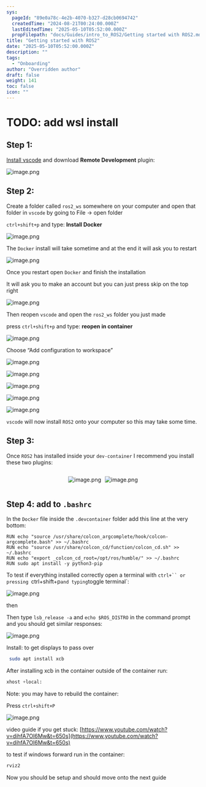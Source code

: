 ```yaml
---
sys:
  pageId: "89e0a78c-4e2b-4070-b327-d28cb0694742"
  createdTime: "2024-08-21T00:24:00.000Z"
  lastEditedTime: "2025-05-10T05:52:00.000Z"
  propFilepath: "docs/Guides/intro_to_ROS2/Getting started with ROS2.md"
title: "Getting started with ROS2"
date: "2025-05-10T05:52:00.000Z"
description: ""
tags:
  - "Onboarding"
author: "Overridden author"
draft: false
weight: 141
toc: false
icon: ""
---
```


# TODO: add wsl install

## Step 1:

[Install vscode](https://code.visualstudio.com/download) and download **Remote Development** plugin:

![image.png](https://prod-files-secure.s3.us-west-2.amazonaws.com/d518164a-d88e-44d1-a4ee-3adb3bd8bce0/efb52993-1881-4a40-b95e-6f020334f022/image.png?X-Amz-Algorithm=AWS4-HMAC-SHA256&X-Amz-Content-Sha256=UNSIGNED-PAYLOAD&X-Amz-Credential=ASIAZI2LB466634OK3CO%2F20250713%2Fus-west-2%2Fs3%2Faws4_request&X-Amz-Date=20250713T140725Z&X-Amz-Expires=3600&X-Amz-Security-Token=IQoJb3JpZ2luX2VjEPz%2F%2F%2F%2F%2F%2F%2F%2F%2F%2FwEaCXVzLXdlc3QtMiJHMEUCIQDsyPpsmgW3jEOFYhas8ouEGZLOxeF%2BR1rjFHODmbUqhAIgIawTaSorMKqoZ2wGYqBf7bFJBSRsvESPZvKUnClKwQ0q%2FwMIFRAAGgw2Mzc0MjMxODM4MDUiDMKNsyQen65uSBGxASrcA9ktsgQVB0JFuG8mA2PwyDqW3NDRyNe4%2BshOfqiLVeN7esp6Jbf1OT%2FdIKQMyMK2TYlNjMzPDuuGqSWjfiOqFV%2Frn42%2BQlcurpioMmf3AF%2BRMNBjAnJEweJUYYd43yNexCMjSOZYCRvJjHqjKFimSbpYr438DTCUuPunG%2BCUyZwVOYLvX0enV%2ByGXIJCaOIg%2FfmqEY51W5uM5lV6K1BWwpeJWrIunKwUdRCGya9Bf%2F9GDOEExdcWkNWYDeR2geSOnZyo6k%2FRNoOeMB2QJgwp21rlxUonsIWg%2B5a0NSsX7AtR%2F1%2Fe2%2FeChKUF%2BaOerM9y0n5cfPmTquViluRTgWZYsPoS7JaXa0Ahom5Bnfx5bEGYsbq6deFyC89HcaEXJcgDOYEyJ8RC1XKCu51DBHH2jDlJh12%2BiSUAzFgGhp8ahYHO9ttbBI1wHdGW3p%2B0JFcclXTlIaLoMbCuQAtJVUJYuCp37s7J%2BBSE%2BcUjMXQMML0wREsiCXCmhps8S%2FDnZlYB8OB7EJpBG4yR6d%2BBZhzk0ccNo7XuGaXNZHhJDs351J98Z0%2BGw0VBrw%2FpBk5x0PtzNcmVZ4eRIUBP389vRWzw6j0GarfPPhPZCgaoqsRLacui%2FualBpjQ0iAWZpvTMNfAzsMGOqUBZPZ3uNKdjJwBP3J%2BFGF7Pbn8uYzwMoSCtKcC9NFEZ178DRH3Z9LL4TUPlhddVd3z3ySUths3b0sewyfR6whIw5BlRitgeLVMZGVFjCsLDKfSvmi%2BcezMrxm8F7gQJNh9P%2FmkwK7GH%2FRVCX8tJf%2Bp0lWNclsbudPfRU4wjuouI5MPN%2FFrBA8dp%2BryCbqQjiIY8rz3UQSDp%2Fi0ElzggILlrShCp1vG&X-Amz-Signature=081566e36a0ce36f2f8c406c8eb9494318fa23b1f4e190a6fd55f9d23f57d21e&X-Amz-SignedHeaders=host&x-amz-checksum-mode=ENABLED&x-id=GetObject)

## Step 2:

Create a folder called `ros2_ws` somewhere on your computer and open that folder in `vscode` by going to File → open folder 

`ctrl+shift+p` and type: **Install Docker**

![image.png](https://prod-files-secure.s3.us-west-2.amazonaws.com/d518164a-d88e-44d1-a4ee-3adb3bd8bce0/2269dc0e-1cd5-47ff-bceb-c04ad9b2eab0/image.png?X-Amz-Algorithm=AWS4-HMAC-SHA256&X-Amz-Content-Sha256=UNSIGNED-PAYLOAD&X-Amz-Credential=ASIAZI2LB466634OK3CO%2F20250713%2Fus-west-2%2Fs3%2Faws4_request&X-Amz-Date=20250713T140724Z&X-Amz-Expires=3600&X-Amz-Security-Token=IQoJb3JpZ2luX2VjEPz%2F%2F%2F%2F%2F%2F%2F%2F%2F%2FwEaCXVzLXdlc3QtMiJHMEUCIQDsyPpsmgW3jEOFYhas8ouEGZLOxeF%2BR1rjFHODmbUqhAIgIawTaSorMKqoZ2wGYqBf7bFJBSRsvESPZvKUnClKwQ0q%2FwMIFRAAGgw2Mzc0MjMxODM4MDUiDMKNsyQen65uSBGxASrcA9ktsgQVB0JFuG8mA2PwyDqW3NDRyNe4%2BshOfqiLVeN7esp6Jbf1OT%2FdIKQMyMK2TYlNjMzPDuuGqSWjfiOqFV%2Frn42%2BQlcurpioMmf3AF%2BRMNBjAnJEweJUYYd43yNexCMjSOZYCRvJjHqjKFimSbpYr438DTCUuPunG%2BCUyZwVOYLvX0enV%2ByGXIJCaOIg%2FfmqEY51W5uM5lV6K1BWwpeJWrIunKwUdRCGya9Bf%2F9GDOEExdcWkNWYDeR2geSOnZyo6k%2FRNoOeMB2QJgwp21rlxUonsIWg%2B5a0NSsX7AtR%2F1%2Fe2%2FeChKUF%2BaOerM9y0n5cfPmTquViluRTgWZYsPoS7JaXa0Ahom5Bnfx5bEGYsbq6deFyC89HcaEXJcgDOYEyJ8RC1XKCu51DBHH2jDlJh12%2BiSUAzFgGhp8ahYHO9ttbBI1wHdGW3p%2B0JFcclXTlIaLoMbCuQAtJVUJYuCp37s7J%2BBSE%2BcUjMXQMML0wREsiCXCmhps8S%2FDnZlYB8OB7EJpBG4yR6d%2BBZhzk0ccNo7XuGaXNZHhJDs351J98Z0%2BGw0VBrw%2FpBk5x0PtzNcmVZ4eRIUBP389vRWzw6j0GarfPPhPZCgaoqsRLacui%2FualBpjQ0iAWZpvTMNfAzsMGOqUBZPZ3uNKdjJwBP3J%2BFGF7Pbn8uYzwMoSCtKcC9NFEZ178DRH3Z9LL4TUPlhddVd3z3ySUths3b0sewyfR6whIw5BlRitgeLVMZGVFjCsLDKfSvmi%2BcezMrxm8F7gQJNh9P%2FmkwK7GH%2FRVCX8tJf%2Bp0lWNclsbudPfRU4wjuouI5MPN%2FFrBA8dp%2BryCbqQjiIY8rz3UQSDp%2Fi0ElzggILlrShCp1vG&X-Amz-Signature=794a709cabf7dfda57d0914f16f8898526055e0d8b23803c9ac37eb6e9f96853&X-Amz-SignedHeaders=host&x-amz-checksum-mode=ENABLED&x-id=GetObject)

The `Docker` install will take sometime and at the end it will ask you to restart

![image.png](https://prod-files-secure.s3.us-west-2.amazonaws.com/d518164a-d88e-44d1-a4ee-3adb3bd8bce0/ed233f78-be33-4b1f-b89c-9c346c0e961e/image.png?X-Amz-Algorithm=AWS4-HMAC-SHA256&X-Amz-Content-Sha256=UNSIGNED-PAYLOAD&X-Amz-Credential=ASIAZI2LB466634OK3CO%2F20250713%2Fus-west-2%2Fs3%2Faws4_request&X-Amz-Date=20250713T140724Z&X-Amz-Expires=3600&X-Amz-Security-Token=IQoJb3JpZ2luX2VjEPz%2F%2F%2F%2F%2F%2F%2F%2F%2F%2FwEaCXVzLXdlc3QtMiJHMEUCIQDsyPpsmgW3jEOFYhas8ouEGZLOxeF%2BR1rjFHODmbUqhAIgIawTaSorMKqoZ2wGYqBf7bFJBSRsvESPZvKUnClKwQ0q%2FwMIFRAAGgw2Mzc0MjMxODM4MDUiDMKNsyQen65uSBGxASrcA9ktsgQVB0JFuG8mA2PwyDqW3NDRyNe4%2BshOfqiLVeN7esp6Jbf1OT%2FdIKQMyMK2TYlNjMzPDuuGqSWjfiOqFV%2Frn42%2BQlcurpioMmf3AF%2BRMNBjAnJEweJUYYd43yNexCMjSOZYCRvJjHqjKFimSbpYr438DTCUuPunG%2BCUyZwVOYLvX0enV%2ByGXIJCaOIg%2FfmqEY51W5uM5lV6K1BWwpeJWrIunKwUdRCGya9Bf%2F9GDOEExdcWkNWYDeR2geSOnZyo6k%2FRNoOeMB2QJgwp21rlxUonsIWg%2B5a0NSsX7AtR%2F1%2Fe2%2FeChKUF%2BaOerM9y0n5cfPmTquViluRTgWZYsPoS7JaXa0Ahom5Bnfx5bEGYsbq6deFyC89HcaEXJcgDOYEyJ8RC1XKCu51DBHH2jDlJh12%2BiSUAzFgGhp8ahYHO9ttbBI1wHdGW3p%2B0JFcclXTlIaLoMbCuQAtJVUJYuCp37s7J%2BBSE%2BcUjMXQMML0wREsiCXCmhps8S%2FDnZlYB8OB7EJpBG4yR6d%2BBZhzk0ccNo7XuGaXNZHhJDs351J98Z0%2BGw0VBrw%2FpBk5x0PtzNcmVZ4eRIUBP389vRWzw6j0GarfPPhPZCgaoqsRLacui%2FualBpjQ0iAWZpvTMNfAzsMGOqUBZPZ3uNKdjJwBP3J%2BFGF7Pbn8uYzwMoSCtKcC9NFEZ178DRH3Z9LL4TUPlhddVd3z3ySUths3b0sewyfR6whIw5BlRitgeLVMZGVFjCsLDKfSvmi%2BcezMrxm8F7gQJNh9P%2FmkwK7GH%2FRVCX8tJf%2Bp0lWNclsbudPfRU4wjuouI5MPN%2FFrBA8dp%2BryCbqQjiIY8rz3UQSDp%2Fi0ElzggILlrShCp1vG&X-Amz-Signature=45f7346f0f57346824c76b1311a552446f224e14c3f3793a2fd9f4b45cd1b0a3&X-Amz-SignedHeaders=host&x-amz-checksum-mode=ENABLED&x-id=GetObject)

Once you restart open `Docker` and finish the installation

It will ask you to make an account but you can just press skip on the top right

![image.png](https://prod-files-secure.s3.us-west-2.amazonaws.com/d518164a-d88e-44d1-a4ee-3adb3bd8bce0/21010ad9-1659-4fd9-9f59-9932a09b2a3d/image.png?X-Amz-Algorithm=AWS4-HMAC-SHA256&X-Amz-Content-Sha256=UNSIGNED-PAYLOAD&X-Amz-Credential=ASIAZI2LB466634OK3CO%2F20250713%2Fus-west-2%2Fs3%2Faws4_request&X-Amz-Date=20250713T140725Z&X-Amz-Expires=3600&X-Amz-Security-Token=IQoJb3JpZ2luX2VjEPz%2F%2F%2F%2F%2F%2F%2F%2F%2F%2FwEaCXVzLXdlc3QtMiJHMEUCIQDsyPpsmgW3jEOFYhas8ouEGZLOxeF%2BR1rjFHODmbUqhAIgIawTaSorMKqoZ2wGYqBf7bFJBSRsvESPZvKUnClKwQ0q%2FwMIFRAAGgw2Mzc0MjMxODM4MDUiDMKNsyQen65uSBGxASrcA9ktsgQVB0JFuG8mA2PwyDqW3NDRyNe4%2BshOfqiLVeN7esp6Jbf1OT%2FdIKQMyMK2TYlNjMzPDuuGqSWjfiOqFV%2Frn42%2BQlcurpioMmf3AF%2BRMNBjAnJEweJUYYd43yNexCMjSOZYCRvJjHqjKFimSbpYr438DTCUuPunG%2BCUyZwVOYLvX0enV%2ByGXIJCaOIg%2FfmqEY51W5uM5lV6K1BWwpeJWrIunKwUdRCGya9Bf%2F9GDOEExdcWkNWYDeR2geSOnZyo6k%2FRNoOeMB2QJgwp21rlxUonsIWg%2B5a0NSsX7AtR%2F1%2Fe2%2FeChKUF%2BaOerM9y0n5cfPmTquViluRTgWZYsPoS7JaXa0Ahom5Bnfx5bEGYsbq6deFyC89HcaEXJcgDOYEyJ8RC1XKCu51DBHH2jDlJh12%2BiSUAzFgGhp8ahYHO9ttbBI1wHdGW3p%2B0JFcclXTlIaLoMbCuQAtJVUJYuCp37s7J%2BBSE%2BcUjMXQMML0wREsiCXCmhps8S%2FDnZlYB8OB7EJpBG4yR6d%2BBZhzk0ccNo7XuGaXNZHhJDs351J98Z0%2BGw0VBrw%2FpBk5x0PtzNcmVZ4eRIUBP389vRWzw6j0GarfPPhPZCgaoqsRLacui%2FualBpjQ0iAWZpvTMNfAzsMGOqUBZPZ3uNKdjJwBP3J%2BFGF7Pbn8uYzwMoSCtKcC9NFEZ178DRH3Z9LL4TUPlhddVd3z3ySUths3b0sewyfR6whIw5BlRitgeLVMZGVFjCsLDKfSvmi%2BcezMrxm8F7gQJNh9P%2FmkwK7GH%2FRVCX8tJf%2Bp0lWNclsbudPfRU4wjuouI5MPN%2FFrBA8dp%2BryCbqQjiIY8rz3UQSDp%2Fi0ElzggILlrShCp1vG&X-Amz-Signature=146b28c23cedcc4471cfd067ea81a08a7ef448d3b5aa0a6bc1f5a5c88b53aaed&X-Amz-SignedHeaders=host&x-amz-checksum-mode=ENABLED&x-id=GetObject)

Then reopen `vscode` and open the `ros2_ws` folder you just made

press `ctrl+shift+p` and type: **reopen in container**

![image.png](https://prod-files-secure.s3.us-west-2.amazonaws.com/d518164a-d88e-44d1-a4ee-3adb3bd8bce0/4e93b8c2-41ad-488c-8095-c74205196118/image.png?X-Amz-Algorithm=AWS4-HMAC-SHA256&X-Amz-Content-Sha256=UNSIGNED-PAYLOAD&X-Amz-Credential=ASIAZI2LB466634OK3CO%2F20250713%2Fus-west-2%2Fs3%2Faws4_request&X-Amz-Date=20250713T140724Z&X-Amz-Expires=3600&X-Amz-Security-Token=IQoJb3JpZ2luX2VjEPz%2F%2F%2F%2F%2F%2F%2F%2F%2F%2FwEaCXVzLXdlc3QtMiJHMEUCIQDsyPpsmgW3jEOFYhas8ouEGZLOxeF%2BR1rjFHODmbUqhAIgIawTaSorMKqoZ2wGYqBf7bFJBSRsvESPZvKUnClKwQ0q%2FwMIFRAAGgw2Mzc0MjMxODM4MDUiDMKNsyQen65uSBGxASrcA9ktsgQVB0JFuG8mA2PwyDqW3NDRyNe4%2BshOfqiLVeN7esp6Jbf1OT%2FdIKQMyMK2TYlNjMzPDuuGqSWjfiOqFV%2Frn42%2BQlcurpioMmf3AF%2BRMNBjAnJEweJUYYd43yNexCMjSOZYCRvJjHqjKFimSbpYr438DTCUuPunG%2BCUyZwVOYLvX0enV%2ByGXIJCaOIg%2FfmqEY51W5uM5lV6K1BWwpeJWrIunKwUdRCGya9Bf%2F9GDOEExdcWkNWYDeR2geSOnZyo6k%2FRNoOeMB2QJgwp21rlxUonsIWg%2B5a0NSsX7AtR%2F1%2Fe2%2FeChKUF%2BaOerM9y0n5cfPmTquViluRTgWZYsPoS7JaXa0Ahom5Bnfx5bEGYsbq6deFyC89HcaEXJcgDOYEyJ8RC1XKCu51DBHH2jDlJh12%2BiSUAzFgGhp8ahYHO9ttbBI1wHdGW3p%2B0JFcclXTlIaLoMbCuQAtJVUJYuCp37s7J%2BBSE%2BcUjMXQMML0wREsiCXCmhps8S%2FDnZlYB8OB7EJpBG4yR6d%2BBZhzk0ccNo7XuGaXNZHhJDs351J98Z0%2BGw0VBrw%2FpBk5x0PtzNcmVZ4eRIUBP389vRWzw6j0GarfPPhPZCgaoqsRLacui%2FualBpjQ0iAWZpvTMNfAzsMGOqUBZPZ3uNKdjJwBP3J%2BFGF7Pbn8uYzwMoSCtKcC9NFEZ178DRH3Z9LL4TUPlhddVd3z3ySUths3b0sewyfR6whIw5BlRitgeLVMZGVFjCsLDKfSvmi%2BcezMrxm8F7gQJNh9P%2FmkwK7GH%2FRVCX8tJf%2Bp0lWNclsbudPfRU4wjuouI5MPN%2FFrBA8dp%2BryCbqQjiIY8rz3UQSDp%2Fi0ElzggILlrShCp1vG&X-Amz-Signature=80ab30199f8f549e5eacae4d3b98503865b3fc08e937a37c1d1e4235ef8ed572&X-Amz-SignedHeaders=host&x-amz-checksum-mode=ENABLED&x-id=GetObject)

Choose “Add configuration to workspace”

![image.png](https://prod-files-secure.s3.us-west-2.amazonaws.com/d518164a-d88e-44d1-a4ee-3adb3bd8bce0/9560b282-5060-4989-ba37-97e7b2c22476/image.png?X-Amz-Algorithm=AWS4-HMAC-SHA256&X-Amz-Content-Sha256=UNSIGNED-PAYLOAD&X-Amz-Credential=ASIAZI2LB466634OK3CO%2F20250713%2Fus-west-2%2Fs3%2Faws4_request&X-Amz-Date=20250713T140725Z&X-Amz-Expires=3600&X-Amz-Security-Token=IQoJb3JpZ2luX2VjEPz%2F%2F%2F%2F%2F%2F%2F%2F%2F%2FwEaCXVzLXdlc3QtMiJHMEUCIQDsyPpsmgW3jEOFYhas8ouEGZLOxeF%2BR1rjFHODmbUqhAIgIawTaSorMKqoZ2wGYqBf7bFJBSRsvESPZvKUnClKwQ0q%2FwMIFRAAGgw2Mzc0MjMxODM4MDUiDMKNsyQen65uSBGxASrcA9ktsgQVB0JFuG8mA2PwyDqW3NDRyNe4%2BshOfqiLVeN7esp6Jbf1OT%2FdIKQMyMK2TYlNjMzPDuuGqSWjfiOqFV%2Frn42%2BQlcurpioMmf3AF%2BRMNBjAnJEweJUYYd43yNexCMjSOZYCRvJjHqjKFimSbpYr438DTCUuPunG%2BCUyZwVOYLvX0enV%2ByGXIJCaOIg%2FfmqEY51W5uM5lV6K1BWwpeJWrIunKwUdRCGya9Bf%2F9GDOEExdcWkNWYDeR2geSOnZyo6k%2FRNoOeMB2QJgwp21rlxUonsIWg%2B5a0NSsX7AtR%2F1%2Fe2%2FeChKUF%2BaOerM9y0n5cfPmTquViluRTgWZYsPoS7JaXa0Ahom5Bnfx5bEGYsbq6deFyC89HcaEXJcgDOYEyJ8RC1XKCu51DBHH2jDlJh12%2BiSUAzFgGhp8ahYHO9ttbBI1wHdGW3p%2B0JFcclXTlIaLoMbCuQAtJVUJYuCp37s7J%2BBSE%2BcUjMXQMML0wREsiCXCmhps8S%2FDnZlYB8OB7EJpBG4yR6d%2BBZhzk0ccNo7XuGaXNZHhJDs351J98Z0%2BGw0VBrw%2FpBk5x0PtzNcmVZ4eRIUBP389vRWzw6j0GarfPPhPZCgaoqsRLacui%2FualBpjQ0iAWZpvTMNfAzsMGOqUBZPZ3uNKdjJwBP3J%2BFGF7Pbn8uYzwMoSCtKcC9NFEZ178DRH3Z9LL4TUPlhddVd3z3ySUths3b0sewyfR6whIw5BlRitgeLVMZGVFjCsLDKfSvmi%2BcezMrxm8F7gQJNh9P%2FmkwK7GH%2FRVCX8tJf%2Bp0lWNclsbudPfRU4wjuouI5MPN%2FFrBA8dp%2BryCbqQjiIY8rz3UQSDp%2Fi0ElzggILlrShCp1vG&X-Amz-Signature=a25c0b64e0e6beb11d7a0d7be444c73675b9c0a8d00859c2b2caac0dbc5526f9&X-Amz-SignedHeaders=host&x-amz-checksum-mode=ENABLED&x-id=GetObject)

![image.png](https://prod-files-secure.s3.us-west-2.amazonaws.com/d518164a-d88e-44d1-a4ee-3adb3bd8bce0/2ee63f81-886b-48e8-a553-dc6e5eac99e4/image.png?X-Amz-Algorithm=AWS4-HMAC-SHA256&X-Amz-Content-Sha256=UNSIGNED-PAYLOAD&X-Amz-Credential=ASIAZI2LB466634OK3CO%2F20250713%2Fus-west-2%2Fs3%2Faws4_request&X-Amz-Date=20250713T140725Z&X-Amz-Expires=3600&X-Amz-Security-Token=IQoJb3JpZ2luX2VjEPz%2F%2F%2F%2F%2F%2F%2F%2F%2F%2FwEaCXVzLXdlc3QtMiJHMEUCIQDsyPpsmgW3jEOFYhas8ouEGZLOxeF%2BR1rjFHODmbUqhAIgIawTaSorMKqoZ2wGYqBf7bFJBSRsvESPZvKUnClKwQ0q%2FwMIFRAAGgw2Mzc0MjMxODM4MDUiDMKNsyQen65uSBGxASrcA9ktsgQVB0JFuG8mA2PwyDqW3NDRyNe4%2BshOfqiLVeN7esp6Jbf1OT%2FdIKQMyMK2TYlNjMzPDuuGqSWjfiOqFV%2Frn42%2BQlcurpioMmf3AF%2BRMNBjAnJEweJUYYd43yNexCMjSOZYCRvJjHqjKFimSbpYr438DTCUuPunG%2BCUyZwVOYLvX0enV%2ByGXIJCaOIg%2FfmqEY51W5uM5lV6K1BWwpeJWrIunKwUdRCGya9Bf%2F9GDOEExdcWkNWYDeR2geSOnZyo6k%2FRNoOeMB2QJgwp21rlxUonsIWg%2B5a0NSsX7AtR%2F1%2Fe2%2FeChKUF%2BaOerM9y0n5cfPmTquViluRTgWZYsPoS7JaXa0Ahom5Bnfx5bEGYsbq6deFyC89HcaEXJcgDOYEyJ8RC1XKCu51DBHH2jDlJh12%2BiSUAzFgGhp8ahYHO9ttbBI1wHdGW3p%2B0JFcclXTlIaLoMbCuQAtJVUJYuCp37s7J%2BBSE%2BcUjMXQMML0wREsiCXCmhps8S%2FDnZlYB8OB7EJpBG4yR6d%2BBZhzk0ccNo7XuGaXNZHhJDs351J98Z0%2BGw0VBrw%2FpBk5x0PtzNcmVZ4eRIUBP389vRWzw6j0GarfPPhPZCgaoqsRLacui%2FualBpjQ0iAWZpvTMNfAzsMGOqUBZPZ3uNKdjJwBP3J%2BFGF7Pbn8uYzwMoSCtKcC9NFEZ178DRH3Z9LL4TUPlhddVd3z3ySUths3b0sewyfR6whIw5BlRitgeLVMZGVFjCsLDKfSvmi%2BcezMrxm8F7gQJNh9P%2FmkwK7GH%2FRVCX8tJf%2Bp0lWNclsbudPfRU4wjuouI5MPN%2FFrBA8dp%2BryCbqQjiIY8rz3UQSDp%2Fi0ElzggILlrShCp1vG&X-Amz-Signature=bc8cb975df11f3e60e6f9c27baef84ebb48ea6c349337612fe489b479d9270a1&X-Amz-SignedHeaders=host&x-amz-checksum-mode=ENABLED&x-id=GetObject)

![image.png](https://prod-files-secure.s3.us-west-2.amazonaws.com/d518164a-d88e-44d1-a4ee-3adb3bd8bce0/ae1580b2-b048-407e-aed9-b584224a7a04/image.png?X-Amz-Algorithm=AWS4-HMAC-SHA256&X-Amz-Content-Sha256=UNSIGNED-PAYLOAD&X-Amz-Credential=ASIAZI2LB466634OK3CO%2F20250713%2Fus-west-2%2Fs3%2Faws4_request&X-Amz-Date=20250713T140724Z&X-Amz-Expires=3600&X-Amz-Security-Token=IQoJb3JpZ2luX2VjEPz%2F%2F%2F%2F%2F%2F%2F%2F%2F%2FwEaCXVzLXdlc3QtMiJHMEUCIQDsyPpsmgW3jEOFYhas8ouEGZLOxeF%2BR1rjFHODmbUqhAIgIawTaSorMKqoZ2wGYqBf7bFJBSRsvESPZvKUnClKwQ0q%2FwMIFRAAGgw2Mzc0MjMxODM4MDUiDMKNsyQen65uSBGxASrcA9ktsgQVB0JFuG8mA2PwyDqW3NDRyNe4%2BshOfqiLVeN7esp6Jbf1OT%2FdIKQMyMK2TYlNjMzPDuuGqSWjfiOqFV%2Frn42%2BQlcurpioMmf3AF%2BRMNBjAnJEweJUYYd43yNexCMjSOZYCRvJjHqjKFimSbpYr438DTCUuPunG%2BCUyZwVOYLvX0enV%2ByGXIJCaOIg%2FfmqEY51W5uM5lV6K1BWwpeJWrIunKwUdRCGya9Bf%2F9GDOEExdcWkNWYDeR2geSOnZyo6k%2FRNoOeMB2QJgwp21rlxUonsIWg%2B5a0NSsX7AtR%2F1%2Fe2%2FeChKUF%2BaOerM9y0n5cfPmTquViluRTgWZYsPoS7JaXa0Ahom5Bnfx5bEGYsbq6deFyC89HcaEXJcgDOYEyJ8RC1XKCu51DBHH2jDlJh12%2BiSUAzFgGhp8ahYHO9ttbBI1wHdGW3p%2B0JFcclXTlIaLoMbCuQAtJVUJYuCp37s7J%2BBSE%2BcUjMXQMML0wREsiCXCmhps8S%2FDnZlYB8OB7EJpBG4yR6d%2BBZhzk0ccNo7XuGaXNZHhJDs351J98Z0%2BGw0VBrw%2FpBk5x0PtzNcmVZ4eRIUBP389vRWzw6j0GarfPPhPZCgaoqsRLacui%2FualBpjQ0iAWZpvTMNfAzsMGOqUBZPZ3uNKdjJwBP3J%2BFGF7Pbn8uYzwMoSCtKcC9NFEZ178DRH3Z9LL4TUPlhddVd3z3ySUths3b0sewyfR6whIw5BlRitgeLVMZGVFjCsLDKfSvmi%2BcezMrxm8F7gQJNh9P%2FmkwK7GH%2FRVCX8tJf%2Bp0lWNclsbudPfRU4wjuouI5MPN%2FFrBA8dp%2BryCbqQjiIY8rz3UQSDp%2Fi0ElzggILlrShCp1vG&X-Amz-Signature=0ba3b2bb3b57166e0ef74a87eb6a9ed9761208ff1c01e4c77ced6bd980cd1ace&X-Amz-SignedHeaders=host&x-amz-checksum-mode=ENABLED&x-id=GetObject)

![image.png](https://prod-files-secure.s3.us-west-2.amazonaws.com/d518164a-d88e-44d1-a4ee-3adb3bd8bce0/53255b28-f75e-430f-b9e3-c0ac8577e42b/image.png?X-Amz-Algorithm=AWS4-HMAC-SHA256&X-Amz-Content-Sha256=UNSIGNED-PAYLOAD&X-Amz-Credential=ASIAZI2LB466634OK3CO%2F20250713%2Fus-west-2%2Fs3%2Faws4_request&X-Amz-Date=20250713T140724Z&X-Amz-Expires=3600&X-Amz-Security-Token=IQoJb3JpZ2luX2VjEPz%2F%2F%2F%2F%2F%2F%2F%2F%2F%2FwEaCXVzLXdlc3QtMiJHMEUCIQDsyPpsmgW3jEOFYhas8ouEGZLOxeF%2BR1rjFHODmbUqhAIgIawTaSorMKqoZ2wGYqBf7bFJBSRsvESPZvKUnClKwQ0q%2FwMIFRAAGgw2Mzc0MjMxODM4MDUiDMKNsyQen65uSBGxASrcA9ktsgQVB0JFuG8mA2PwyDqW3NDRyNe4%2BshOfqiLVeN7esp6Jbf1OT%2FdIKQMyMK2TYlNjMzPDuuGqSWjfiOqFV%2Frn42%2BQlcurpioMmf3AF%2BRMNBjAnJEweJUYYd43yNexCMjSOZYCRvJjHqjKFimSbpYr438DTCUuPunG%2BCUyZwVOYLvX0enV%2ByGXIJCaOIg%2FfmqEY51W5uM5lV6K1BWwpeJWrIunKwUdRCGya9Bf%2F9GDOEExdcWkNWYDeR2geSOnZyo6k%2FRNoOeMB2QJgwp21rlxUonsIWg%2B5a0NSsX7AtR%2F1%2Fe2%2FeChKUF%2BaOerM9y0n5cfPmTquViluRTgWZYsPoS7JaXa0Ahom5Bnfx5bEGYsbq6deFyC89HcaEXJcgDOYEyJ8RC1XKCu51DBHH2jDlJh12%2BiSUAzFgGhp8ahYHO9ttbBI1wHdGW3p%2B0JFcclXTlIaLoMbCuQAtJVUJYuCp37s7J%2BBSE%2BcUjMXQMML0wREsiCXCmhps8S%2FDnZlYB8OB7EJpBG4yR6d%2BBZhzk0ccNo7XuGaXNZHhJDs351J98Z0%2BGw0VBrw%2FpBk5x0PtzNcmVZ4eRIUBP389vRWzw6j0GarfPPhPZCgaoqsRLacui%2FualBpjQ0iAWZpvTMNfAzsMGOqUBZPZ3uNKdjJwBP3J%2BFGF7Pbn8uYzwMoSCtKcC9NFEZ178DRH3Z9LL4TUPlhddVd3z3ySUths3b0sewyfR6whIw5BlRitgeLVMZGVFjCsLDKfSvmi%2BcezMrxm8F7gQJNh9P%2FmkwK7GH%2FRVCX8tJf%2Bp0lWNclsbudPfRU4wjuouI5MPN%2FFrBA8dp%2BryCbqQjiIY8rz3UQSDp%2Fi0ElzggILlrShCp1vG&X-Amz-Signature=67415fd058118e6b2a8d1dd8080f9717ea96e8677e6cce23765f3abdebfb8fd4&X-Amz-SignedHeaders=host&x-amz-checksum-mode=ENABLED&x-id=GetObject)

![image.png](https://prod-files-secure.s3.us-west-2.amazonaws.com/d518164a-d88e-44d1-a4ee-3adb3bd8bce0/7c562767-5af9-4ffb-97d1-327bcdf4ee00/image.png?X-Amz-Algorithm=AWS4-HMAC-SHA256&X-Amz-Content-Sha256=UNSIGNED-PAYLOAD&X-Amz-Credential=ASIAZI2LB466634OK3CO%2F20250713%2Fus-west-2%2Fs3%2Faws4_request&X-Amz-Date=20250713T140724Z&X-Amz-Expires=3600&X-Amz-Security-Token=IQoJb3JpZ2luX2VjEPz%2F%2F%2F%2F%2F%2F%2F%2F%2F%2FwEaCXVzLXdlc3QtMiJHMEUCIQDsyPpsmgW3jEOFYhas8ouEGZLOxeF%2BR1rjFHODmbUqhAIgIawTaSorMKqoZ2wGYqBf7bFJBSRsvESPZvKUnClKwQ0q%2FwMIFRAAGgw2Mzc0MjMxODM4MDUiDMKNsyQen65uSBGxASrcA9ktsgQVB0JFuG8mA2PwyDqW3NDRyNe4%2BshOfqiLVeN7esp6Jbf1OT%2FdIKQMyMK2TYlNjMzPDuuGqSWjfiOqFV%2Frn42%2BQlcurpioMmf3AF%2BRMNBjAnJEweJUYYd43yNexCMjSOZYCRvJjHqjKFimSbpYr438DTCUuPunG%2BCUyZwVOYLvX0enV%2ByGXIJCaOIg%2FfmqEY51W5uM5lV6K1BWwpeJWrIunKwUdRCGya9Bf%2F9GDOEExdcWkNWYDeR2geSOnZyo6k%2FRNoOeMB2QJgwp21rlxUonsIWg%2B5a0NSsX7AtR%2F1%2Fe2%2FeChKUF%2BaOerM9y0n5cfPmTquViluRTgWZYsPoS7JaXa0Ahom5Bnfx5bEGYsbq6deFyC89HcaEXJcgDOYEyJ8RC1XKCu51DBHH2jDlJh12%2BiSUAzFgGhp8ahYHO9ttbBI1wHdGW3p%2B0JFcclXTlIaLoMbCuQAtJVUJYuCp37s7J%2BBSE%2BcUjMXQMML0wREsiCXCmhps8S%2FDnZlYB8OB7EJpBG4yR6d%2BBZhzk0ccNo7XuGaXNZHhJDs351J98Z0%2BGw0VBrw%2FpBk5x0PtzNcmVZ4eRIUBP389vRWzw6j0GarfPPhPZCgaoqsRLacui%2FualBpjQ0iAWZpvTMNfAzsMGOqUBZPZ3uNKdjJwBP3J%2BFGF7Pbn8uYzwMoSCtKcC9NFEZ178DRH3Z9LL4TUPlhddVd3z3ySUths3b0sewyfR6whIw5BlRitgeLVMZGVFjCsLDKfSvmi%2BcezMrxm8F7gQJNh9P%2FmkwK7GH%2FRVCX8tJf%2Bp0lWNclsbudPfRU4wjuouI5MPN%2FFrBA8dp%2BryCbqQjiIY8rz3UQSDp%2Fi0ElzggILlrShCp1vG&X-Amz-Signature=4a458c80ef8a31f769c11101f7edbc9348109677d993cf11c7059197e2013f23&X-Amz-SignedHeaders=host&x-amz-checksum-mode=ENABLED&x-id=GetObject)

`vscode` will now install `ROS2` onto your computer so this may take some time.

## Step 3:

Once `ROS2` has installed inside your `dev-container` I recommend you install these two plugins:

<div style="display: flex;flex-direction: row; column-gap:10px; max-width: 630px;justify-content: center;">
<div>

![image.png](https://prod-files-secure.s3.us-west-2.amazonaws.com/d518164a-d88e-44d1-a4ee-3adb3bd8bce0/3fc3d550-5a54-4ba1-ba6b-faa01cdb7369/image.png?X-Amz-Algorithm=AWS4-HMAC-SHA256&X-Amz-Content-Sha256=UNSIGNED-PAYLOAD&X-Amz-Credential=ASIAZI2LB466XVUHIHHB%2F20250713%2Fus-west-2%2Fs3%2Faws4_request&X-Amz-Date=20250713T140731Z&X-Amz-Expires=3600&X-Amz-Security-Token=IQoJb3JpZ2luX2VjEPz%2F%2F%2F%2F%2F%2F%2F%2F%2F%2FwEaCXVzLXdlc3QtMiJGMEQCIDBIEzYMp5jZyaqDlVJNTjMXx2tUBsJs3mW%2FwTr7n0qeAiB%2Fe0Zd8ggxzTIrIi0iMizOW8b9qlCsWGQLeZ3wW9ZAuSr%2FAwgVEAAaDDYzNzQyMzE4MzgwNSIMhhJtRZfj4itxzp2OKtwDVGi1SlYi9427%2FT2%2BOhxBcrRfg606LoUtc2TLTImGkRXD3Q15UaukZu5tweJO9p%2BefGvLZ4wPPZWbfC%2F4BBJ5FM25r9TTOyiDv%2FkzUWVSFMHlyPUgXPJdQ1BPThDXGvLnbRGu8UBZpTI7eBFAMmtKPSb1Cm2yoTzTVwWS6u0oAtAFHuhZX9mH4YGC%2FopMQV%2F%2BtYz5YhDSPGGsKV8DNlUuPSf2vY9X%2FeZqY1Hr0Luz4EEaAW8vZOnUpMjwaYtAjmTCB38bujaaCNmOhZNVfqu%2F7ICxUg6958HAA3OyOgZozM5ZfIYGBYC7nWjPGCKiYYz8geyYDgqRZnOH9BWD9sOGNXWJXXEftJKET3YKmwpVmu7d%2FL%2BiY3tXbPUhIVIbzjpHYIJ5I5G7BCcUSO3dpbAlSaxLB60av6EY8f6r%2FeP1os%2FZRyCjfzLp7ELeiTz7AY8CXrFpHGaVMxXzU9qKyVjQ0UUXLFyogh1vOyeriV2Mp%2Fp1sJnP7D95%2FizcLQhd1H5iojuDMlMTifAPdpLWfoLkoucGva9hFUTjbTl1Kf%2FM0rNmZyrVgNaJ9gseJLOQUj%2FJ0pBy%2BLeVetTWlCGyz%2FWPMQKRBKyzMd1uEzQYKGjWhxRDMTAEH%2Fhc%2B9gNuBMw%2BcDOwwY6pgET903vj6bWZHmvP2a84oEruM1Jf9D%2Bcr%2B7L41ZaTGsO80mcB5ZaamUiM4hYhqdW%2FH9oMK0JYVxsXci%2Fths4JuzGv37IkeZ3SMZIKC1K2tf95PYbAxdv9lsuDHdvJZviBTpp1NFAICVuxyONo4oFS3De0XSmxqXxXLsnFJgi9YVh0bZW6uCM4scckmKd6fBlqstwwZlbKeoXRNYWwCqnwUgOKC7Q%2FP2&X-Amz-Signature=81f0c9f6df3224e865bbfc3acfd15d118e3d1b9db2883977f2df36748632ad88&X-Amz-SignedHeaders=host&x-amz-checksum-mode=ENABLED&x-id=GetObject)

</div>
<div>

![image.png](https://prod-files-secure.s3.us-west-2.amazonaws.com/d518164a-d88e-44d1-a4ee-3adb3bd8bce0/d994cc66-13c2-4093-a5a3-f84cf4601a82/image.png?X-Amz-Algorithm=AWS4-HMAC-SHA256&X-Amz-Content-Sha256=UNSIGNED-PAYLOAD&X-Amz-Credential=ASIAZI2LB4662MIYQK64%2F20250713%2Fus-west-2%2Fs3%2Faws4_request&X-Amz-Date=20250713T140731Z&X-Amz-Expires=3600&X-Amz-Security-Token=IQoJb3JpZ2luX2VjEPz%2F%2F%2F%2F%2F%2F%2F%2F%2F%2FwEaCXVzLXdlc3QtMiJHMEUCIQCk7gb%2Bt20U9gGYpKo65rN%2B60tkVUiBsjO0nyiCWik9SwIgOtcG%2F%2BUDnbi4NGJTmF%2FOWSqKw%2B3BZdNgYYxuUf%2BFwq4q%2FwMIFRAAGgw2Mzc0MjMxODM4MDUiDHAYpjyM7%2BUoO0LkTSrcA%2FUP%2BBse28dg96di0rOh6TVM415FpT%2FH%2FN0ZnIfDEFwwyDvzYB9UQlfWIzCc1t9gN7Gtooy9r5tLBT2NWdj8NNnzI%2BG65QYwKWCtjNhbD0cqLw192SJY0sAaZBkJF%2BBMrQAP11rAwYPlE%2BYrDn44OZa5RfaNugP3%2BQyxvELWauM3yOAMLlG1c%2FJQwBUOfEl8IbgSu6HgGz8hl5E1%2FvQMSGeUn%2F%2BdWrgxUuCLZn0OSLtKGUJEOyf%2BVzQzCa4HdpfIgeJIHDzR50PXe7Yv1He2SD%2FtACAywC3qQ6pud2ONtm3fwr2JavKcd%2B46ovhmt1RLdwteLwp5dX97gu8qYV0trg0TGvf2BI1x%2Fy95rPJpOuSeiL%2Fk%2F1KWK0tYuP9NqKGzZ7SSrPBVTbnoqQAemAqjD5o9msAAJEd%2F%2B5RMMS%2BFA5%2BHcg9NZ3Z2wxGCVRZDO%2Bat3kJz91OX6%2Fuchl4GdvczqySiC%2FP545CkwhCDw5eeyHhMYoXICGGAMg0AXsXrTUByx0D6mBmMn7JTny3zAE%2BizY74woL%2Bv%2B40d%2BQw95jJ7RiJP3GDnnRYk8APi62LRcZ1IHYJhBaKvmBbmTuH9t7Z5csEtawGMlWdUX8FFp%2BtDoDRvrtd8WyR4jBbRlDHMJzGzsMGOqUBqNa2prPvwEHixPhO1q%2BF35O78RJqKNI11OCm%2BdzMnPCffl0Tz%2FeaFXozgVLG6hQq8evdPAcXzfURhE1Q5IrDVW56uPv2BnXDYRaL8f9Snbnz8mb%2BIwtpZF3uKGtN2eeDTVfkNqHzBUkX1EDohO8kgsnIF0SL5xyPC%2B22qB7qsY6GfpTEQLp%2F9xN2im3R%2BC3F6E57Lkm6O69Ee%2F4Mx6ILB7EcLSvC&X-Amz-Signature=078b5f449c4fb779cc06c8c115f7c279a4c1742a7f271506c999ced1d7286479&X-Amz-SignedHeaders=host&x-amz-checksum-mode=ENABLED&x-id=GetObject)

</div>
</div>

## Step 4: add to `.bashrc`

In the `Docker` file inside the `.devcontainer` folder add this line at the very bottom: 

```docker
RUN echo "source /usr/share/colcon_argcomplete/hook/colcon-argcomplete.bash" >> ~/.bashrc
RUN echo "source /usr/share/colcon_cd/function/colcon_cd.sh" >> ~/.bashrc
RUN echo "export _colcon_cd_root=/opt/ros/humble/" >> ~/.bashrc
RUN sudo apt install -y python3-pip 
```

To test if everything installed correctly open a terminal with `ctrl+`` or pressing `ctrl+shift+p` and typing `toggle terminal`:

![image.png](https://prod-files-secure.s3.us-west-2.amazonaws.com/d518164a-d88e-44d1-a4ee-3adb3bd8bce0/6a4943d8-b04e-4c02-9a58-775f3384d1a5/image.png?X-Amz-Algorithm=AWS4-HMAC-SHA256&X-Amz-Content-Sha256=UNSIGNED-PAYLOAD&X-Amz-Credential=ASIAZI2LB466634OK3CO%2F20250713%2Fus-west-2%2Fs3%2Faws4_request&X-Amz-Date=20250713T140725Z&X-Amz-Expires=3600&X-Amz-Security-Token=IQoJb3JpZ2luX2VjEPz%2F%2F%2F%2F%2F%2F%2F%2F%2F%2FwEaCXVzLXdlc3QtMiJHMEUCIQDsyPpsmgW3jEOFYhas8ouEGZLOxeF%2BR1rjFHODmbUqhAIgIawTaSorMKqoZ2wGYqBf7bFJBSRsvESPZvKUnClKwQ0q%2FwMIFRAAGgw2Mzc0MjMxODM4MDUiDMKNsyQen65uSBGxASrcA9ktsgQVB0JFuG8mA2PwyDqW3NDRyNe4%2BshOfqiLVeN7esp6Jbf1OT%2FdIKQMyMK2TYlNjMzPDuuGqSWjfiOqFV%2Frn42%2BQlcurpioMmf3AF%2BRMNBjAnJEweJUYYd43yNexCMjSOZYCRvJjHqjKFimSbpYr438DTCUuPunG%2BCUyZwVOYLvX0enV%2ByGXIJCaOIg%2FfmqEY51W5uM5lV6K1BWwpeJWrIunKwUdRCGya9Bf%2F9GDOEExdcWkNWYDeR2geSOnZyo6k%2FRNoOeMB2QJgwp21rlxUonsIWg%2B5a0NSsX7AtR%2F1%2Fe2%2FeChKUF%2BaOerM9y0n5cfPmTquViluRTgWZYsPoS7JaXa0Ahom5Bnfx5bEGYsbq6deFyC89HcaEXJcgDOYEyJ8RC1XKCu51DBHH2jDlJh12%2BiSUAzFgGhp8ahYHO9ttbBI1wHdGW3p%2B0JFcclXTlIaLoMbCuQAtJVUJYuCp37s7J%2BBSE%2BcUjMXQMML0wREsiCXCmhps8S%2FDnZlYB8OB7EJpBG4yR6d%2BBZhzk0ccNo7XuGaXNZHhJDs351J98Z0%2BGw0VBrw%2FpBk5x0PtzNcmVZ4eRIUBP389vRWzw6j0GarfPPhPZCgaoqsRLacui%2FualBpjQ0iAWZpvTMNfAzsMGOqUBZPZ3uNKdjJwBP3J%2BFGF7Pbn8uYzwMoSCtKcC9NFEZ178DRH3Z9LL4TUPlhddVd3z3ySUths3b0sewyfR6whIw5BlRitgeLVMZGVFjCsLDKfSvmi%2BcezMrxm8F7gQJNh9P%2FmkwK7GH%2FRVCX8tJf%2Bp0lWNclsbudPfRU4wjuouI5MPN%2FFrBA8dp%2BryCbqQjiIY8rz3UQSDp%2Fi0ElzggILlrShCp1vG&X-Amz-Signature=0b78c8f34a435f16a746130913c6e5e9a7f9a01d01012d6163b5da43041b563b&X-Amz-SignedHeaders=host&x-amz-checksum-mode=ENABLED&x-id=GetObject)

then 

Then type `lsb_release -a` and `echo $ROS_DISTRO` in the command prompt and you should get similar responses:

![image.png](https://prod-files-secure.s3.us-west-2.amazonaws.com/d518164a-d88e-44d1-a4ee-3adb3bd8bce0/3e635dec-a805-4e85-8b9e-d000e5b71a4e/image.png?X-Amz-Algorithm=AWS4-HMAC-SHA256&X-Amz-Content-Sha256=UNSIGNED-PAYLOAD&X-Amz-Credential=ASIAZI2LB466634OK3CO%2F20250713%2Fus-west-2%2Fs3%2Faws4_request&X-Amz-Date=20250713T140725Z&X-Amz-Expires=3600&X-Amz-Security-Token=IQoJb3JpZ2luX2VjEPz%2F%2F%2F%2F%2F%2F%2F%2F%2F%2FwEaCXVzLXdlc3QtMiJHMEUCIQDsyPpsmgW3jEOFYhas8ouEGZLOxeF%2BR1rjFHODmbUqhAIgIawTaSorMKqoZ2wGYqBf7bFJBSRsvESPZvKUnClKwQ0q%2FwMIFRAAGgw2Mzc0MjMxODM4MDUiDMKNsyQen65uSBGxASrcA9ktsgQVB0JFuG8mA2PwyDqW3NDRyNe4%2BshOfqiLVeN7esp6Jbf1OT%2FdIKQMyMK2TYlNjMzPDuuGqSWjfiOqFV%2Frn42%2BQlcurpioMmf3AF%2BRMNBjAnJEweJUYYd43yNexCMjSOZYCRvJjHqjKFimSbpYr438DTCUuPunG%2BCUyZwVOYLvX0enV%2ByGXIJCaOIg%2FfmqEY51W5uM5lV6K1BWwpeJWrIunKwUdRCGya9Bf%2F9GDOEExdcWkNWYDeR2geSOnZyo6k%2FRNoOeMB2QJgwp21rlxUonsIWg%2B5a0NSsX7AtR%2F1%2Fe2%2FeChKUF%2BaOerM9y0n5cfPmTquViluRTgWZYsPoS7JaXa0Ahom5Bnfx5bEGYsbq6deFyC89HcaEXJcgDOYEyJ8RC1XKCu51DBHH2jDlJh12%2BiSUAzFgGhp8ahYHO9ttbBI1wHdGW3p%2B0JFcclXTlIaLoMbCuQAtJVUJYuCp37s7J%2BBSE%2BcUjMXQMML0wREsiCXCmhps8S%2FDnZlYB8OB7EJpBG4yR6d%2BBZhzk0ccNo7XuGaXNZHhJDs351J98Z0%2BGw0VBrw%2FpBk5x0PtzNcmVZ4eRIUBP389vRWzw6j0GarfPPhPZCgaoqsRLacui%2FualBpjQ0iAWZpvTMNfAzsMGOqUBZPZ3uNKdjJwBP3J%2BFGF7Pbn8uYzwMoSCtKcC9NFEZ178DRH3Z9LL4TUPlhddVd3z3ySUths3b0sewyfR6whIw5BlRitgeLVMZGVFjCsLDKfSvmi%2BcezMrxm8F7gQJNh9P%2FmkwK7GH%2FRVCX8tJf%2Bp0lWNclsbudPfRU4wjuouI5MPN%2FFrBA8dp%2BryCbqQjiIY8rz3UQSDp%2Fi0ElzggILlrShCp1vG&X-Amz-Signature=ca00a7ea75e831b80ef438b9b2654cfa3d29933e2361ecd5973db6c3486a0ed4&X-Amz-SignedHeaders=host&x-amz-checksum-mode=ENABLED&x-id=GetObject)

Install:  to get displays to pass over

```bash
 sudo apt install xcb
```

After installing xcb in the container outside of the container run:

```python
xhost +local:
```

Note: you may have to rebuild the container:

Press `ctrl+shift+P`

![image.png](https://prod-files-secure.s3.us-west-2.amazonaws.com/d518164a-d88e-44d1-a4ee-3adb3bd8bce0/6c2be660-2618-4c38-9c26-53554f7a0b7b/image.png?X-Amz-Algorithm=AWS4-HMAC-SHA256&X-Amz-Content-Sha256=UNSIGNED-PAYLOAD&X-Amz-Credential=ASIAZI2LB466634OK3CO%2F20250713%2Fus-west-2%2Fs3%2Faws4_request&X-Amz-Date=20250713T140725Z&X-Amz-Expires=3600&X-Amz-Security-Token=IQoJb3JpZ2luX2VjEPz%2F%2F%2F%2F%2F%2F%2F%2F%2F%2FwEaCXVzLXdlc3QtMiJHMEUCIQDsyPpsmgW3jEOFYhas8ouEGZLOxeF%2BR1rjFHODmbUqhAIgIawTaSorMKqoZ2wGYqBf7bFJBSRsvESPZvKUnClKwQ0q%2FwMIFRAAGgw2Mzc0MjMxODM4MDUiDMKNsyQen65uSBGxASrcA9ktsgQVB0JFuG8mA2PwyDqW3NDRyNe4%2BshOfqiLVeN7esp6Jbf1OT%2FdIKQMyMK2TYlNjMzPDuuGqSWjfiOqFV%2Frn42%2BQlcurpioMmf3AF%2BRMNBjAnJEweJUYYd43yNexCMjSOZYCRvJjHqjKFimSbpYr438DTCUuPunG%2BCUyZwVOYLvX0enV%2ByGXIJCaOIg%2FfmqEY51W5uM5lV6K1BWwpeJWrIunKwUdRCGya9Bf%2F9GDOEExdcWkNWYDeR2geSOnZyo6k%2FRNoOeMB2QJgwp21rlxUonsIWg%2B5a0NSsX7AtR%2F1%2Fe2%2FeChKUF%2BaOerM9y0n5cfPmTquViluRTgWZYsPoS7JaXa0Ahom5Bnfx5bEGYsbq6deFyC89HcaEXJcgDOYEyJ8RC1XKCu51DBHH2jDlJh12%2BiSUAzFgGhp8ahYHO9ttbBI1wHdGW3p%2B0JFcclXTlIaLoMbCuQAtJVUJYuCp37s7J%2BBSE%2BcUjMXQMML0wREsiCXCmhps8S%2FDnZlYB8OB7EJpBG4yR6d%2BBZhzk0ccNo7XuGaXNZHhJDs351J98Z0%2BGw0VBrw%2FpBk5x0PtzNcmVZ4eRIUBP389vRWzw6j0GarfPPhPZCgaoqsRLacui%2FualBpjQ0iAWZpvTMNfAzsMGOqUBZPZ3uNKdjJwBP3J%2BFGF7Pbn8uYzwMoSCtKcC9NFEZ178DRH3Z9LL4TUPlhddVd3z3ySUths3b0sewyfR6whIw5BlRitgeLVMZGVFjCsLDKfSvmi%2BcezMrxm8F7gQJNh9P%2FmkwK7GH%2FRVCX8tJf%2Bp0lWNclsbudPfRU4wjuouI5MPN%2FFrBA8dp%2BryCbqQjiIY8rz3UQSDp%2Fi0ElzggILlrShCp1vG&X-Amz-Signature=a34dd8a3272ff353a0391c0fd1c613ed53e3968e4b020905f73a0f43e5214f68&X-Amz-SignedHeaders=host&x-amz-checksum-mode=ENABLED&x-id=GetObject)

video guide if you get stuck: [https://www.youtube.com/watch?v=dihfA7Ol6Mw&t=650s](https://www.youtube.com/watch?v=dihfA7Ol6Mw&t=650s)

to test if windows forward run in the container:

```bash
rviz2
```

Now you should be setup and should move onto the next guide 
